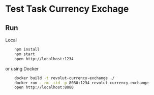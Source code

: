 # Test Task Currency Exchage

## Run

Local

```bash
    npm install
    npm start
    open http://localhost:1234
```

or using Docker

```bash
    docker build -t revolut-currency-exchange ./
    docker run --rm -itd -p 8080:1234 revolut-currency-exchange
    open http://localhost:8080
```


